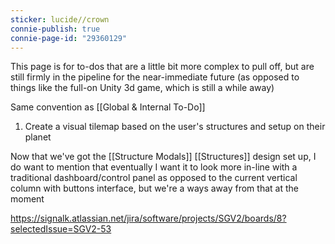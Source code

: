 ```yaml
---
sticker: lucide//crown
connie-publish: true
connie-page-id: "29360129"
---
```

This page is for to-dos that are a little bit more complex to pull off, but are still firmly in the pipeline for the near-immediate future (as opposed to things like the full-on Unity 3d game, which is still a while away)

Same convention as [[Global & Internal To-Do]]

1. Create a visual tilemap based on the user's structures and setup on their planet

Now that we've got the [[Structure Modals]] [[Structures]] design set up, I do want to mention that eventually I want it to look more in-line with a traditional dashboard/control panel as opposed to the current vertical column with buttons interface, but we're a ways away from that at the moment

https://signalk.atlassian.net/jira/software/projects/SGV2/boards/8?selectedIssue=SGV2-53